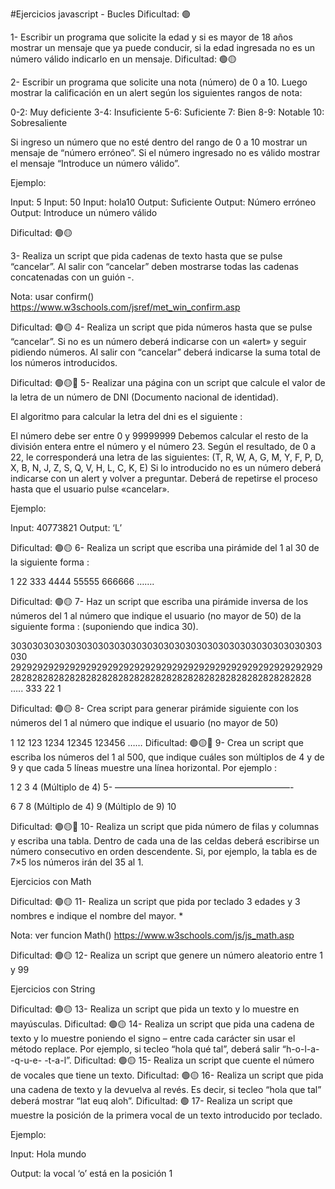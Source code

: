 #Ejercicios javascript - Bucles
Dificultad:  🟢

1- Escribir un programa que solicite la edad y si es mayor de 18 años mostrar un mensaje que ya puede conducir, si la edad ingresada no es un número válido indicarlo en un mensaje.
Dificultad:  🟢🟡

2- Escribir un programa que solicite una nota (número) de 0  a 10. Luego mostrar la calificación en un alert según los siguientes rangos de nota:

0-2: Muy deficiente
3-4: Insuficiente
5-6: Suficiente
7: Bien
8-9: Notable
10: Sobresaliente

Si ingreso un número que no esté dentro del rango de 0 a 10 mostrar un mensaje de “número erróneo”. Si el número ingresado no es válido mostrar el mensaje “Introduce un número válido”.

Ejemplo:



Input: 5
Input: 50
Input: hola10
Output: Suficiente
Output: Número erróneo
Output: Introduce un número válido


Dificultad:  🟢🟡
 
3- Realiza un script que pida cadenas de texto  hasta que se pulse “cancelar”. Al salir con “cancelar” deben mostrarse todas las cadenas concatenadas con un guión -.

Nota: usar confirm() https://www.w3schools.com/jsref/met_win_confirm.asp

Dificultad:  🟢🟡
4- Realiza un script que pida números hasta que se pulse “cancelar”. Si no es un número deberá indicarse con un «alert» y seguir pidiendo números. Al salir con “cancelar” deberá indicarse la suma total de los números introducidos.

Dificultad:  🟢🟡🔴
5- Realizar una página con un script que calcule el valor de la letra de un número de DNI (Documento nacional de identidad).

El algoritmo para calcular la letra del dni es el siguiente :

El número debe ser entre 0 y 99999999
Debemos calcular el resto de la división entera entre el número y el número 23.
Según el resultado, de 0 a 22, le corresponderá una letra de las siguientes:  (T, R, W, A, G, M, Y, F, P, D, X, B, N, J, Z, S, Q, V, H, L, C, K, E) 
Si lo introducido no es un número deberá indicarse con un alert y volver a preguntar.
Deberá de repetirse el proceso hasta que el usuario pulse «cancelar».

Ejemplo: 



Input:  40773821 
Output: ‘L’


Dificultad:  🟢🟡
6- Realiza un script que escriba una pirámide del 1 al 30 de la siguiente forma :

1
22
333
4444
55555
666666
…….

Dificultad:  🟢🟡
7- Haz un script que escriba una pirámide inversa de los números del 1 al número que indique el usuario (no mayor de 50)  de la siguiente forma : (suponiendo que indica 30).

303030303030303030303030303030303030303030303030303030303030
2929292929292929292929292929292929292929292929292929292929
28282828282828282828282828282828282828282828282828282828
…..
333
22
1

Dificultad:  🟢🟡
8- Crea script para generar pirámide siguiente con los números del 1 al número que indique el usuario (no mayor de 50) 

1
12
123
1234
12345
123456
……
Dificultad:  🟢🟡🔴
9- Crea un script que escriba los números del 1 al 500, que indique cuáles son múltiplos de 4 y de 9 y que cada 5 líneas muestre una línea horizontal. Por ejemplo :

1
2
3
4 (Múltiplo de 4)
5-
————————————————————-

6
7
8 (Múltiplo de 4)
9 (Múltiplo de 9)
10

Dificultad:  🟢🟡🔴
10- Realiza un script que pida número de filas y columnas y escriba una tabla. Dentro de cada una de las celdas deberá escribirse un número consecutivo en orden descendente. Si, por ejemplo, la tabla es de 7×5 los números irán del 35 al 1.

Ejercicios con Math


Dificultad:  🟢🟡
11- Realiza un script que pida por teclado 3 edades y 3 nombres e indique el nombre del mayor. *

Nota: ver funcion Math() https://www.w3schools.com/js/js_math.asp

Dificultad:  🟢🟡
12- Realiza un script que genere un número aleatorio entre 1 y 99


Ejercicios con String


Dificultad:  🟢🟡
13- Realiza un script que pida un texto y lo muestre en mayúsculas.
Dificultad:  🟢🟡
14- Realiza un script que pida una cadena de texto y lo muestre poniendo el signo – entre cada carácter sin usar el método replace. Por ejemplo, si tecleo “hola qué tal”, deberá salir “h-o-l-a- -q-u-e- -t-a-l”.
Dificultad:  🟢🟡
15- Realiza un script que cuente el número de vocales que tiene un texto.
Dificultad:  🟢🟡
16- Realiza un script que pida una cadena de texto y la devuelva al revés. Es decir, si tecleo “hola que tal” deberá mostrar “lat euq aloh”.
Dificultad:  🟢
17- Realiza un script que muestre la posición de la primera vocal de un texto introducido por teclado.

Ejemplo:

Input: Hola mundo

Output: la vocal ‘o’ está en la posición 1


